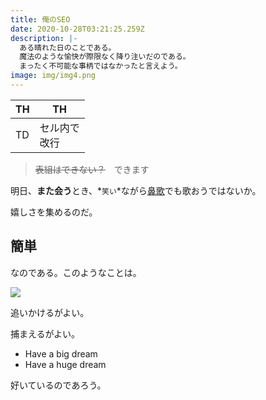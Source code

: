 ```yaml
---
title: 俺のSEO
date: 2020-10-28T03:21:25.259Z
description: |-
  ある晴れた日のことである。
  魔法のような愉快が際限なく降り注いだのである。
  まったく不可能な事柄ではなかったと言えよう。
image: img/img4.png
---
```



| TH | TH |
| ---- | ---- |
| TD | セル内で<br>改行 |

> ~~表組はできない？~~　できます

明日、**また会う**とき、*`笑い`*ながら[鼻歌](https://www.kao.co.jp/humming/)でも歌おうではないか。

嬉しさを集めるのだ。

## 簡単

なのである。このようなことは。

![](img/blog-flavor_wheel.jpg)

追いかけるがよい。

捕まえるがよい。

* Have a big dream
* Have a huge dream

好いているのであろう。